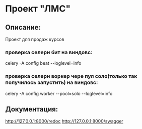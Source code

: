 # Проект "ЛМС"

## Описание:
Проект для продаж курсов

### проверка селери бит на виндовс:
celery -A config beat --loglevel=info

### проверка селери воркер чере пул соло(только так получилось запустить) на виндовс:
celery -A config worker --pool=solo --loglevel=info

## Документация:
http://127.0.0.1:8000/redoc
http://127.0.0.1:8000/swagger